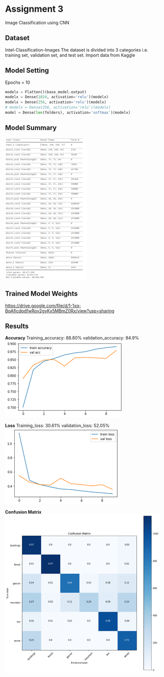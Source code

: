 # Assignment 3

Image Classification using CNN

## Dataset
Intel-Classification-Images
The dataset is divided into 3 categories i.e. training set, validation set, and test set.
Import data from Kaggle

## Model Setting
Epochs = 10
```python
modelx = Flatten()(base_model.output)
modelx = Dense(1024, activation='relu')(modelx)
modelx = Dense(256, activation='relu')(modelx)
# modelx = Dense(256, activation='relu')(modelx)
model = Dense(len(folders), activation='softmax')(modelx)
```

## Model Summary
![alt text](https://github.com/sadafiftikhar/Assignment-3/blob/main/images/summary.PNG?raw=true)

## Trained Model Weights 
https://drive.google.com/file/d/1-1xq-BqAficdpdfwRov2gyKx5MBmZ0Rx/view?usp=sharing

## Results
**Accuracy**
Training_accuracy: 88.80%
validation_accuracy: 84.9%
<br />
![alt text](https://github.com/sadafiftikhar/Assignment-3/blob/main/images/acc_graph.png?raw=true)

**Loss**
Training_loss: 30.61% 
validation_loss: 52.05%
<br />
![alt text](https://github.com/sadafiftikhar/Assignment-3/blob/main/images/loss_graph.png?raw=true)

**Confusion Matrix**
<br />
![alt text](https://github.com/sadafiftikhar/Assignment-3/blob/main/images/confusion_matrix.png?raw=true)
